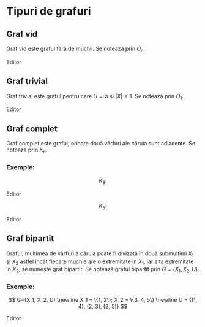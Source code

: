 <script setup lang="ts">
import GraphVisualization from './components/GraphVisualization.vue'
import { GraphType } from './components/types'

const grafVid = {
  type: GraphType.Simple,
  nodes: [
    { id: '1', label: '1' },
    { id: '2', label: '2' },
    { id: '3', label: '3' },
    { id: '4', label: '4' },
    { id: '5', label: '5' },
    { id: '6', label: '6' },
  ],
  edges: [],
}

const grafTrivial = {
  type: GraphType.Simple,
  nodes: [
    { id: '1', label: '1' },
  ],
  edges: [],
}

const grafComplet3 = {
  type: GraphType.Simple,
  nodes: [
    { id: '1', label: '1' },
    { id: '2', label: '2' },
    { id: '3', label: '3' },
  ],
  edges: [
    { source: '1', target: '2' },
    { source: '1', target: '3' },
    { source: '2', target: '3' },
  ],
}

const grafComplet5 = {
  type: GraphType.Simple,
  nodes: [
    { id: '1', label: '1' },
    { id: '2', label: '2' },
    { id: '3', label: '3' },
    { id: '4', label: '4' },
    { id: '5', label: '5' },
  ],
  edges: [
    { source: '1', target: '2' },
    { source: '1', target: '3' },
    { source: '1', target: '4' },
    { source: '1', target: '5' },
    { source: '2', target: '3' },
    { source: '2', target: '4' },
    { source: '2', target: '5' },
    { source: '3', target: '4' },
    { source: '3', target: '5' },
    { source: '4', target: '5' },
  ],
}

const grafBipartit = {
  type: GraphType.Simple,
  nodes: [
    { id: '1', label: '1' },
    { id: '2', label: '2' },
    { id: '3', label: '3' },
    { id: '4', label: '4' },
    { id: '5', label: '5' },
  ],
  edges: [
    { source: '1', target: '4' },
    { source: '2', target: '3' },
    { source: '2', target: '5' },
  ],
}
</script>

# Tipuri de grafuri

## Graf vid

Graf vid este graful fără de muchii. Se notează prin $O_n$.

<div class="h-[200px]">
  <GraphVisualization :graph="grafVid" />
</div>

<p><a :href="`./editor.html?graph=${encodeURIComponent(JSON.stringify(grafVid))}`">Editor</a></p>

## Graf trivial

Graf trivial este graful pentru care $U = \emptyset$ și $|X| = 1$. Se notează prin $O_1$.

<div class="h-[200px]">
  <GraphVisualization :graph="grafTrivial" />
</div>

<p><a :href="`./editor.html?graph=${encodeURIComponent(JSON.stringify(grafTrivial))}`">Editor</a></p>

## Graf complet

Graf complet este graful, oricare două vârfuri ale căruia sunt adiacente. Se notează prin $K_n$.

### Exemple:

$$
K_3:
$$

<div class="h-[200px]">
  <GraphVisualization :graph="grafComplet3" />
</div>

<p><a :href="`./editor.html?graph=${encodeURIComponent(JSON.stringify(grafComplet3))}`">Editor</a></p>

$$
K_5:
$$

<div class="h-[200px]">
  <GraphVisualization :graph="grafComplet5" />
</div>

<p><a :href="`./editor.html?graph=${encodeURIComponent(JSON.stringify(grafComplet5))}`">Editor</a></p>

## Graf bipartit

Graful, mulțimea de vârfuri a căruia poate fi divizată în două submulțimi $X_1$ și $X_2$ astfel încât fiecare muchie are o extremitate în $X_1$, iar alta extremitate în $X_2$, se numește graf bipartit. Se notează graful bipartit prin $G=(X_1, X_2, U)$.

### Exemple:

$$
G=(X_1, X_2, U)
\newline
X_1 = \{1, 2\}; X_2 = \{3, 4, 5\}
\newline
U = {(1, 4), (2, 3), (2, 5)}
$$

<div class="h-[200px]">
  <GraphVisualization :graph="grafBipartit" />
</div>

<p><a :href="`./editor.html?graph=${encodeURIComponent(JSON.stringify(grafBipartit))}`">Editor</a></p>
